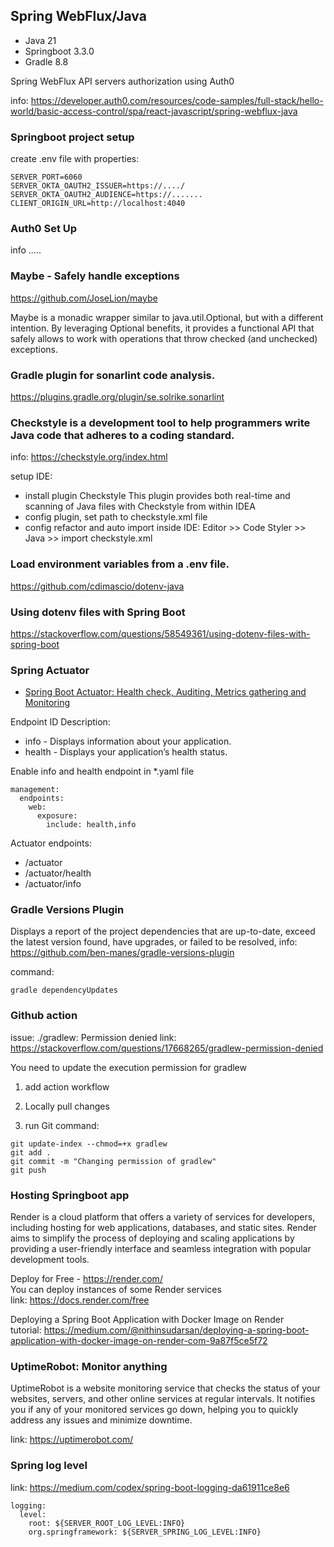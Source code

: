 ## Spring WebFlux/Java

* Java 21
* Springboot 3.3.0
* Gradle 8.8

Spring WebFlux API servers authorization using Auth0

info: https://developer.auth0.com/resources/code-samples/full-stack/hello-world/basic-access-control/spa/react-javascript/spring-webflux-java

### Springboot project setup

create .env file with properties:

```
SERVER_PORT=6060
SERVER_OKTA_OAUTH2_ISSUER=https://..../
SERVER_OKTA_OAUTH2_AUDIENCE=https://.......
CLIENT_ORIGIN_URL=http://localhost:4040
```

### Auth0 Set Up

info .....

### Maybe - Safely handle exceptions

https://github.com/JoseLion/maybe

Maybe<T> is a monadic wrapper similar to java.util.Optional, but with a different intention. By leveraging Optional<T>
benefits, it provides a functional API that safely allows to work with operations that throw checked (and unchecked)
exceptions.

### Gradle plugin for sonarlint code analysis.

https://plugins.gradle.org/plugin/se.solrike.sonarlint

### Checkstyle is a development tool to help programmers write Java code that adheres to a coding standard.

info: https://checkstyle.org/index.html

setup IDE:

* install plugin Checkstyle
  This plugin provides both real-time and scanning of Java files with Checkstyle from within IDEA
* config plugin, set path to checkstyle.xml file
* config refactor and auto import inside IDE: Editor >> Code Styler >> Java >> import checkstyle.xml

### Load environment variables from a .env file.

https://github.com/cdimascio/dotenv-java

### Using dotenv files with Spring Boot

https://stackoverflow.com/questions/58549361/using-dotenv-files-with-spring-boot

### Spring Actuator

* [Spring Boot Actuator: Health check, Auditing, Metrics gathering and Monitoring](https://www.callicoder.com/spring-boot-actuator/#:~:text=You%20can%20enable%20or%20disable,the%20identifier%20for%20the%20endpoint)

Endpoint ID Description:

* info - Displays information about your application.
* health - Displays your application’s health status.

Enable info and health endpoint in *.yaml file

```
management:
  endpoints:
    web:
      exposure:
        include: health,info
```

Actuator endpoints:

* /actuator
* /actuator/health
* /actuator/info

### Gradle Versions Plugin

Displays a report of the project dependencies that are up-to-date, exceed the latest version found, have upgrades, or
failed to be resolved, info: https://github.com/ben-manes/gradle-versions-plugin

command:

```
gradle dependencyUpdates
```

### Github action

issue:  ./gradlew: Permission denied
link: https://stackoverflow.com/questions/17668265/gradlew-permission-denied

You need to update the execution permission for gradlew

1. add action workflow

2. Locally pull changes

3. run Git command:

```
git update-index --chmod=+x gradlew
git add .
git commit -m "Changing permission of gradlew"
git push
```

### Hosting Springboot app

Render is a cloud platform that offers a variety of services for developers, including hosting for web applications,
databases, and static sites. Render aims to simplify the process of deploying and scaling applications by providing a
user-friendly interface and seamless integration with popular development tools.

Deploy for Free - https://render.com/ <br>
You can deploy instances of some Render services <br>
link: https://docs.render.com/free

Deploying a Spring Boot Application with Docker Image on Render <br>
tutorial: https://medium.com/@nithinsudarsan/deploying-a-spring-boot-application-with-docker-image-on-render-com-9a87f5ce5f72

### UptimeRobot: Monitor anything

UptimeRobot is a website monitoring service that checks the status of your websites, servers, and other online services
at regular intervals. It notifies you if any of your monitored services go down, helping you to quickly address any
issues and minimize downtime.

link: https://uptimerobot.com/ <br>

### Spring log level

link: https://medium.com/codex/spring-boot-logging-da61911ce8e6

```
logging:
  level:
    root: ${SERVER_ROOT_LOG_LEVEL:INFO}
    org.springframework: ${SERVER_SPRING_LOG_LEVEL:INFO}
```